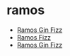 # ramos

 * [Ramos Gin Fizz](../index/r/ramos-gin-fizz-351596.json)
 * [Ramos Fizz](../index/r/ramos-fizz.json)
 * [Ramos Gin Fizz](../index/r/ramos-gin-fizz.json)
